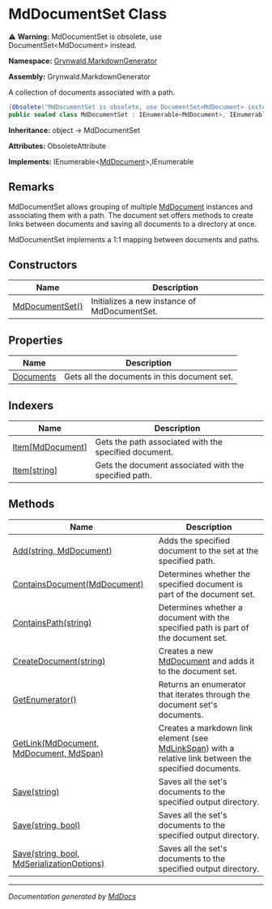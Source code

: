 ﻿# MdDocumentSet Class

⚠️ **Warning:** MdDocumentSet is obsolete, use DocumentSet\<MdDocument\> instead.

**Namespace:** [Grynwald.MarkdownGenerator](../index.md)

**Assembly:** Grynwald.MarkdownGenerator

A collection of documents associated with a path.

```csharp
[Obsolete("MdDocumentSet is obsolete, use DocumentSet<MdDocument> instead.")]
public sealed class MdDocumentSet : IEnumerable<MdDocument>, IEnumerable
```

**Inheritance:** object → MdDocumentSet

**Attributes:** ObsoleteAttribute

**Implements:** IEnumerable\<[MdDocument](../MdDocument/index.md)\>,IEnumerable

## Remarks

MdDocumentSet allows grouping of multiple [MdDocument](../MdDocument/index.md) instances and associating             them with a path. The document set offers methods to create links between documents and saving all              documents to a directory at once.

MdDocumentSet implements a 1:1 mapping between documents and paths.

## Constructors

| Name                                     | Description                                  |
| ---------------------------------------- | -------------------------------------------- |
| [MdDocumentSet()](constructors/index.md) | Initializes a new instance of MdDocumentSet. |

## Properties

| Name                                 | Description                                  |
| ------------------------------------ | -------------------------------------------- |
| [Documents](properties/Documents.md) | Gets all the documents in this document set. |

## Indexers

| Name                                                  | Description                                           |
| ----------------------------------------------------- | ----------------------------------------------------- |
| [Item\[MdDocument\]](indexers/Item.md#itemmddocument) | Gets the path associated with the specified document. |
| [Item\[string\]](indexers/Item.md#itemstring)         | Gets the document associated with the specified path. |

## Methods

| Name                                                                                                 | Description                                                                                                                      |
| ---------------------------------------------------------------------------------------------------- | -------------------------------------------------------------------------------------------------------------------------------- |
| [Add(string, MdDocument)](methods/Add.md)                                                            | Adds the specified document to the set at the specified path.                                                                    |
| [ContainsDocument(MdDocument)](methods/ContainsDocument.md)                                          | Determines whether the specified document is part of the document set.                                                           |
| [ContainsPath(string)](methods/ContainsPath.md)                                                      | Determines whether a document with the specified path is part of the document set.                                               |
| [CreateDocument(string)](methods/CreateDocument.md)                                                  | Creates a new [MdDocument](../MdDocument/index.md) and adds it to the document set.                                              |
| [GetEnumerator()](methods/GetEnumerator.md)                                                          | Returns an enumerator that iterates through the document set's documents.                                                        |
| [GetLink(MdDocument, MdDocument, MdSpan)](methods/GetLink.md)                                        | Creates a markdown link element (see [MdLinkSpan](../MdLinkSpan/index.md)) with a relative link between the specified documents. |
| [Save(string)](methods/Save.md#savestring)                                                           | Saves all the set's documents to the specified output directory.                                                                 |
| [Save(string, bool)](methods/Save.md#savestring-bool)                                                | Saves all the set's documents to the specified output directory.                                                                 |
| [Save(string, bool, MdSerializationOptions)](methods/Save.md#savestring-bool-mdserializationoptions) | Saves all the set's documents to the specified output directory.                                                                 |

___

*Documentation generated by [MdDocs](https://github.com/ap0llo/mddocs)*

